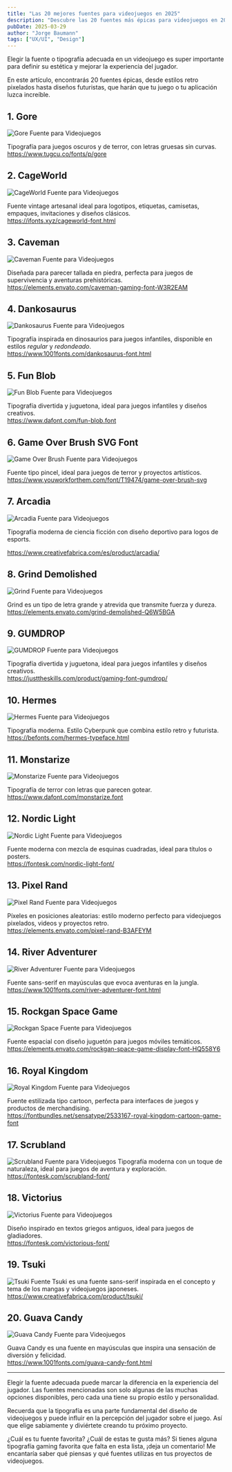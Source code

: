 ```yaml
---
title: "Las 20 mejores fuentes para videojuegos en 2025"
description: "Descubre las 20 fuentes más épicas para videojuegos en 2025. Desde estilos retro pixelados hasta tipografías futuristas, estas fuentes llevarán tu diseño al siguiente nivel."
pubDate: 2025-03-29
author: "Jorge Baumann"
tags: ["UX/UI", "Design"]
---
```


Elegir la fuente o tipografía adecuada en un videojuego es super importante para definir su estética y mejorar la experiencia del jugador.

En este artículo, encontrarás 20 fuentes épicas, desde estilos retro pixelados hasta diseños futuristas, que harán que tu juego o tu aplicación luzca increíble.

## 1. Gore
![Gore Fuente para Videojuegos](../../assets/blog/20-mejores-fuentes-para-videojuegos-en-2025/gore.jpg)

Tipografía para juegos oscuros y de terror, con letras gruesas sin curvas.  
https://www.tugcu.co/fonts/p/gore


## 2. CageWorld

![CageWorld Fuente para Videojuegos](../../assets/blog/20-mejores-fuentes-para-videojuegos-en-2025/cageworld.jpg)

Fuente vintage artesanal ideal para logotipos, etiquetas, camisetas, empaques, invitaciones y diseños clásicos.  
https://ifonts.xyz/cageworld-font.html

## 3. Caveman

![Caveman Fuente para Videojuegos](../../assets/blog/20-mejores-fuentes-para-videojuegos-en-2025/caveman.png)

Diseñada para parecer tallada en piedra, perfecta para juegos de supervivencia y aventuras prehistóricas.  
https://elements.envato.com/caveman-gaming-font-W3R2EAM

## 4. Dankosaurus
![Dankosaurus Fuente para Videojuegos](../../assets/blog/20-mejores-fuentes-para-videojuegos-en-2025/dankosaurus.avif)

Tipografía inspirada en dinosaurios para juegos infantiles, disponible en estilos _regular_ y _redondeado_.  
https://www.1001fonts.com/dankosaurus-font.html

## 5. Fun Blob
![Fun Blob Fuente para Videojuegos](../../assets/blog/20-mejores-fuentes-para-videojuegos-en-2025/fun-blob.avif)

Tipografía divertida y juguetona, ideal para juegos infantiles y diseños creativos.  
https://www.dafont.com/fun-blob.font


## 6. Game Over Brush SVG Font
![Game Over Brush Fuente para Videojuegos](../../assets/blog/20-mejores-fuentes-para-videojuegos-en-2025/gameover-brush.webp)

Fuente tipo pincel, ideal para juegos de terror y proyectos artísticos.  
https://www.youworkforthem.com/font/T19474/game-over-brush-svg


## 7. Arcadia

![Arcadia Fuente para Videojuegos](../../assets/blog/20-mejores-fuentes-para-videojuegos-en-2025/arcadia.png)

Tipografía moderna de ciencia ficción con diseño deportivo para logos de esports.

https://www.creativefabrica.com/es/product/arcadia/

## 8. Grind Demolished
![Grind Fuente para Videojuegos](../../assets/blog/20-mejores-fuentes-para-videojuegos-en-2025/grind.png)

Grind es un tipo de letra grande y atrevida que transmite fuerza y dureza.  
https://elements.envato.com/grind-demolished-Q6W5BGA

## 9. GUMDROP
![GUMDROP Fuente para Videojuegos](../../assets/blog/20-mejores-fuentes-para-videojuegos-en-2025/gumdrop.png)

Tipografía divertida y juguetona, ideal para juegos infantiles y diseños creativos.  
https://justtheskills.com/product/gaming-font-gumdrop/

## 10. Hermes
![Hermes Fuente para Videojuegos](../../assets/blog/20-mejores-fuentes-para-videojuegos-en-2025/hermes.webp)

Tipografía moderna. Estilo Cyberpunk que combina estilo retro y futurista.  
https://befonts.com/hermes-typeface.html

## 11. Monstarize
![Monstarize Fuente para Videojuegos](../../assets/blog/20-mejores-fuentes-para-videojuegos-en-2025/monstarize.jpg)

Tipografía de terror con letras que parecen gotear.  
https://www.dafont.com/monstarize.font

## 12. Nordic Light

![Nordic Light Fuente para Videojuegos](../../assets/blog/20-mejores-fuentes-para-videojuegos-en-2025/nordic-light.jpg)

Fuente moderna con mezcla de esquinas cuadradas, ideal para títulos o posters.  
https://fontesk.com/nordic-light-font/

## 13. Pixel Rand
![Pixel Rand Fuente para Videojuegos](../../assets/blog/20-mejores-fuentes-para-videojuegos-en-2025/pixel-rand.webp)

Píxeles en posiciones aleatorias: estilo moderno perfecto para videojuegos pixelados, videos y proyectos retro.  
https://elements.envato.com/pixel-rand-B3AFEYM

## 14. River Adventurer
![River Adventurer Fuente para Videojuegos](../../assets/blog/20-mejores-fuentes-para-videojuegos-en-2025/river-adventurer.avif)

Fuente sans-serif en mayúsculas que evoca aventuras en la jungla.  
https://www.1001fonts.com/river-adventurer-font.html

## 15. Rockgan Space Game
![Rockgan Space Fuente para Videojuegos](../../assets/blog/20-mejores-fuentes-para-videojuegos-en-2025/rockgan.png)

Fuente espacial con diseño juguetón para juegos móviles temáticos.  
https://elements.envato.com/rockgan-space-game-display-font-HQ558Y6

## 16. Royal Kingdom
![Royal Kingdom Fuente para Videojuegos](../../assets/blog/20-mejores-fuentes-para-videojuegos-en-2025/royal-kingdom.webp)

Fuente estilizada tipo cartoon, perfecta para interfaces de juegos y productos de merchandising.  
https://fontbundles.net/sensatype/2533167-royal-kingdom-cartoon-game-font

## 17. Scrubland
![Scrubland Fuente para Videojuegos](../../assets/blog/20-mejores-fuentes-para-videojuegos-en-2025/scrubland.jpg)
Tipografía moderna con un toque de naturaleza, ideal para juegos de aventura y exploración.  
https://fontesk.com/scrubland-font/

## 18. Victorius
![Victorius Fuente para Videojuegos](../../assets/blog/20-mejores-fuentes-para-videojuegos-en-2025/victorius.jpg)

Diseño inspirado en textos griegos antiguos, ideal para juegos de gladiadores.  
https://fontesk.com/victorious-font/

## 19. Tsuki
![Tsuki Fuente](../../assets/blog/20-mejores-fuentes-para-videojuegos-en-2025/tsuki.png)
Tsuki es una fuente sans-serif inspirada en el concepto y tema de los mangas y videojuegos japoneses.  
https://www.creativefabrica.com/product/tsuki/

## 20. Guava Candy
![Guava Candy Fuente para Videojuegos](../../assets/blog/20-mejores-fuentes-para-videojuegos-en-2025/guava.webp)

Guava Candy es una fuente en mayúsculas que inspira una sensación de diversión y felicidad.  
https://www.1001fonts.com/guava-candy-font.html

--- 

Elegir la fuente adecuada puede marcar la diferencia en la experiencia del jugador. Las fuentes mencionadas son solo algunas de las muchas opciones disponibles, pero cada una tiene su propio estilo y personalidad.

Recuerda que la tipografía es una parte fundamental del diseño de videojuegos y puede influir en la percepción del jugador sobre el juego. Así que elige sabiamente y diviértete creando tu próximo proyecto.

¿Cuál es tu fuente favorita? ¿Cuál de estas te gusta más? Si tienes alguna tipografía gaming favorita que falta en esta lista, ¡deja un comentario! Me encantaría saber qué piensas y qué fuentes utilizas en tus proyectos de videojuegos.